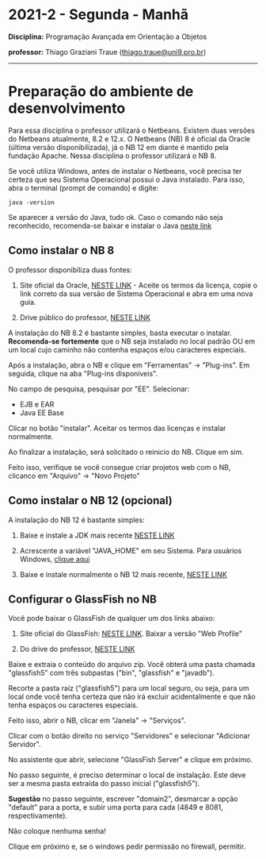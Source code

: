 # 2021-2 - Segunda - Manhã

**Disciplina:** Programação Avançada em Orientação a Objetos

**professor:** Thiago Graziani Traue (thiago.traue@uni9.pro.br)

***

# Preparação do ambiente de desenvolvimento


Para essa disciplina o professor utilizará o Netbeans. Existem duas versões do Netbeans atualmente, 8.2 e 12.x. O Netbeans (NB) 8 é oficial da Oracle (última versão disponibilizada), já o NB 12 em diante é mantido pela fundação Apache. Nessa disciplina o professor utilizará o NB 8.

Se você utiliza Windows, antes de instalar o Netbeans, você precisa ter certeza que seu Sistema Operacional possui o Java instalado. Para isso, abra o terminal (prompt de comando) e digite:

```
java -version
```

Se aparecer a versão do Java, tudo ok. Caso o comando não seja reconhecido, recomenda-se baixar e instalar o Java [neste link](https://www.java.com/pt-BR/download/ie_manual.jsp?locale=pt_BR)


## Como instalar o NB 8

O professor disponibiliza duas fontes:


1. Site oficial da Oracle, [NESTE LINK](https://www.oracle.com/technetwork/java/javase/downloads/jdk-netbeans-jsp-3413139-esa.html) - Aceite os termos da licença, copie o link correto da sua versão de Sistema Operacional e abra em uma nova guia.

2. Drive público do professor, [NESTE LINK](https://drive.google.com/drive/folders/1A6m2I43PgUcC5NloemJXM-TefbyYh6EL?usp=sharing)


A instalação do NB 8.2 é bastante simples, basta executar o instalar. **Recomenda-se fortemente** que o NB seja instalado no local padrão OU em um local cujo caminho não contenha espaços e/ou caracteres especiais.

Após a instalação, abra o NB e clique em "Ferramentas" -> "Plug-ins". Em seguida, clique na aba "Plug-ins disponíveis".

No campo de pesquisa, pesquisar por "EE". Selecionar:

 - EJB e EAR
 - Java EE Base

Clicar no botão "instalar". Aceitar os termos das licenças e instalar normalmente.

Ao finalizar a instalação, será solicitado o reinicio do NB. Clique em sim.

Feito isso, verifique se você consegue criar projetos web com o NB, clicanco em "Arquivo" -> "Novo Projeto"

## Como instalar o NB 12 (opcional)


A instalação do NB 12 é bastante simples:

1. Baixe e instale a JDK mais recente [NESTE LINK](https://www.oracle.com/java/technologies/javase-jdk16-downloads.html)


2. Acrescente a variável "JAVA_HOME" em seu Sistema. Para usuários Windows, [clique aqui](https://confluence.atlassian.com/confbr1/configurando-a-variavel-java_home-no-windows-933709538.html)


3. Baixe e instale normalmente o NB 12 mais recente, [NESTE LINK](https://netbeans.apache.org/)


## Configurar o GlassFish no NB


Você pode baixar o GlassFish de qualquer um dos links abaixo:

1. Site oficial do GlassFish: [NESTE LINK](https://javaee.github.io/glassfish/download). Baixar a versão "Web Profile"

2. Do drive do professor, [NESTE LINK](https://drive.google.com/drive/folders/1A6m2I43PgUcC5NloemJXM-TefbyYh6EL?usp=sharing)


Baixe e extraia o conteúdo do arquivo zip. Você obterá uma pasta chamada "glassfish5" com três subpastas ("bin", "glassfish" e "javadb").

Recorte a pasta raíz ("glassfish5") para um local seguro, ou seja, para um local onde você tenha certeza que não irá excluir acidentalmente e que não tenha espaços ou caracteres especiais.

Feito isso, abrir o NB, clicar em "Janela" -> "Serviços".

Clicar com o botão direito no serviço "Servidores" e selecionar "Adicionar Servidor".

No assistente que abrir, selecione "GlassFish Server" e clique em próximo.

No passo seguinte, é preciso determinar o local de instalação. Este deve ser a mesma pasta extraída do passo inicial ("glassfish5").

**Sugestão** no passo seguinte, escrever "domain2", desmarcar a opção "default" para a porta, e subir uma porta para cada (4849 e 8081, respectivamente).

Não coloque nenhuma senha!

Clique em próximo e, se o windows pedir permissão no firewall, permitir.
